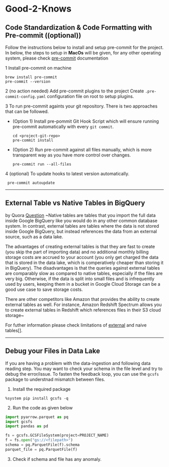 # Good-2-Knows

## Code Standardization & Code Formatting  with Pre-commit ((optional))
Follow the instructions below to install and setup pre-commit for the project.
In below, the steps to setup in **MacOs** will be given, for any other operating system,
please check [pre-commit](https://pre-commit.com/) documentation

1  Install pre-commit on machine
```shell
brew install pre-commit
pre-commit --version
```

2 (no action needed) Add pre-commit plugins to the project 
Create `.pre-commit-config.yaml` configuration file on root to setup plugins.


3 To run pre-commit againts your git repository. There is two
approaches that can be followed.
- (Option 1) Install pre-pommit Git Hook Script which will ensure running pre-commit automatically with every `git commit`.
    ```shell
    cd <project-git-repo>
    pre-commit install
    ```
- (Option 2) Run pre-commit against all files manually, which is more transparent way as you have more control over changes.
    ```shell
    pre-commit run --all-files
    ```

4 (optional) To update hooks to latest version automatically.
```shell
 pre-commit autoupdate
```

---

## External Table vs Native Tables in BigQuery
by Quora [Question](https://www.quora.com/What-is-the-difference-between-native-and-external-tables-in-Google-Big-Query)
~Native tables are tables that you import the full data inside Google BigQuery like you would do in any other common database system. In contrast, external tables are tables where the data is not stored inside Google BigQuery, but instead references the data from an external source, such as a data lake.

The advantages of creating external tables is that they are fast to create (you skip the part of importing data) and no additional monthly billing storage costs are accrued to your account (you only get charged the data that is stored in the data lake, which is comperatively cheaper than storing it in BigQuery). The disadvantages is that the queries against external tables are comparably slow as compared to native tables, especially if the files are very big. Otherwise, if the data is split into small files and is infrequently used by users, keeping them in a bucket in Google Cloud Storage can be a good use case to save storage costs.

There are other competitors like Amazon that provides the ability to create external tables as well. For instance, Amazon Redshift Spectrum allows you to create external tables in Redshift which references files in their S3 cloud storage~

For futher information please check limitations of [external](https://cloud.google.com/bigquery/docs/external-tables#external_table_limitations) and naive tables[].


---

## Debug your Files in Data Lake
If you are having a problem with the data-ingestion and following data reading step.
You may want to check your schema in the file level and try to debug the error/issue.
To fasten the feedback loop, you can use the `gcsfs` package to understnad mismatch between files.

1. Install the required package
```shell
%system pip install gcsfs -q
```
2. Run the code as given below
```python
import pyarrow.parquet as pq
import gcsfs
import pandas as pd

fs = gcsfs.GCSFileSystem(project=PROJECT_NAME)
f = fs.open("gs://<filepath>")
schema = pq.ParquetFile(f).schema
parquet_file = pq.ParquetFile(f)
```
3. Check if schema and file has any anomaly.